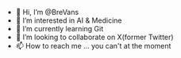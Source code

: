 - 👋 Hi, I’m @BreVans
- 👀 I’m interested in AI & Medicine
- 🌱 I’m currently learning Git
- 💞️ I’m looking to collaborate on X(former Twitter)
- 📫 How to reach me ... you can't at the moment
<!---
BreVans9/BreVans9 is a ✨ special ✨ repository because its `README.md` (this file) appears on your GitHub profile.
You can click the Preview link to take a look at your changes.
--->
